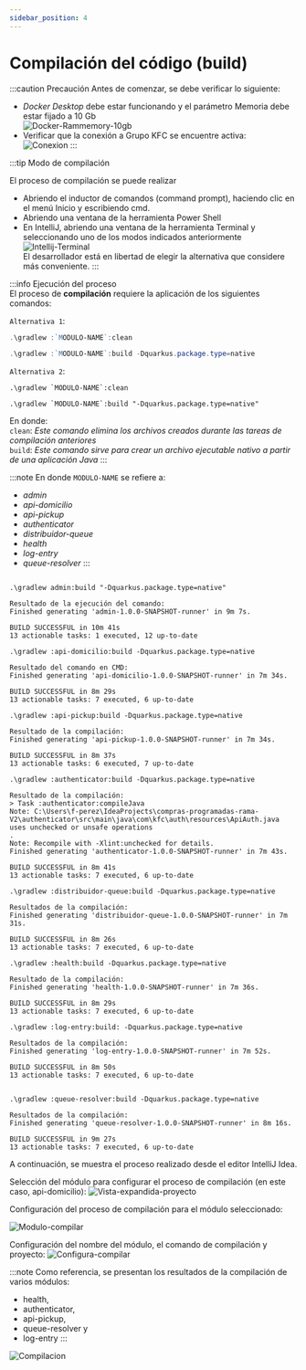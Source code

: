 ```yaml
---
sidebar_position: 4
---
```


# Compilación del código (build)

:::caution Precaución
Antes de comenzar, se debe verificar lo siguiente:

- _Docker Desktop_ debe estar funcionando y el parámetro Memoria debe estar fijado a 10 Gb  
![Docker-Rammemory-10gb](/img/Docker-Rammemory-10gb.png)  
- Verificar que la conexión a Grupo KFC se encuentre activa:  
![Conexion](/img/VPN-Conexion.png)
:::  

:::tip Modo de compilación

El proceso de compilación se puede realizar  
- Abriendo el inductor de comandos (command prompt), haciendo clic en el menú Inicio y escribiendo cmd.
- Abriendo una ventana de la herramienta Power Shell
- En IntelliJ, abriendo una ventana de la herramienta Terminal y seleccionando uno de los modos indicados anteriormente  
![Intellij-Terminal](/img/Intellij-Terminal.png)  
El desarrollador está en libertad de elegir la alternativa que considere más conveniente. 
:::


:::info Ejecución del proceso  
El proceso de **compilación** requiere la aplicación de los siguientes comandos:  

`Alternativa 1`:  
```powershell title="En PowerShell"
.\gradlew :`MODULO-NAME`:clean  

.\gradlew :`MODULO-NAME`:build -Dquarkus.package.type=native   
```  

`Alternativa 2`:  
```shell title="En CMD"
.\gradlew `MODULO-NAME`:clean  

.\gradlew `MODULO-NAME`:build "-Dquarkus.package.type=native" 
```  

En donde:  
`clean`: _Este comando elimina los archivos creados durante las tareas de compilación anteriores_  
`build`: _Este comando sirve para crear un archivo ejecutable nativo a partir de una aplicación Java_
:::

:::note 
En donde `MODULO-NAME` se refiere a:
- _admin_
- _api-domicilio_ 
- _api-pickup_ 
- _authenticator_ 
- _distribuidor-queue_ 
- _health_ 
- _log-entry_ 
- _queue-resolver_
:::

```shell title="Resultados de la compilación"  

.\gradlew admin:build "-Dquarkus.package.type=native"

Resultado de la ejecución del comando:
Finished generating 'admin-1.0.0-SNAPSHOT-runner' in 9m 7s.

BUILD SUCCESSFUL in 10m 41s
13 actionable tasks: 1 executed, 12 up-to-date

.\gradlew :api-domicilio:build -Dquarkus.package.type=native

Resultado del comando en CMD:
Finished generating 'api-domicilio-1.0.0-SNAPSHOT-runner' in 7m 34s.

BUILD SUCCESSFUL in 8m 29s
13 actionable tasks: 7 executed, 6 up-to-date

.\gradlew :api-pickup:build -Dquarkus.package.type=native

Resultado de la compilación:
Finished generating 'api-pickup-1.0.0-SNAPSHOT-runner' in 7m 34s.

BUILD SUCCESSFUL in 8m 37s
13 actionable tasks: 6 executed, 7 up-to-date

.\gradlew :authenticator:build -Dquarkus.package.type=native

Resultado de la compilación:
> Task :authenticator:compileJava
Note: C:\Users\f-perez\IdeaProjects\compras-programadas-rama-V2\authenticator\src\main\java\com\kfc\auth\resources\ApiAuth.java uses unchecked or unsafe operations
.
Note: Recompile with -Xlint:unchecked for details.
Finished generating 'authenticator-1.0.0-SNAPSHOT-runner' in 7m 43s.

BUILD SUCCESSFUL in 8m 41s
13 actionable tasks: 7 executed, 6 up-to-date

.\gradlew :distribuidor-queue:build -Dquarkus.package.type=native

Resultados de la compilación:
Finished generating 'distribuidor-queue-1.0.0-SNAPSHOT-runner' in 7m 31s.                                               

BUILD SUCCESSFUL in 8m 26s
13 actionable tasks: 7 executed, 6 up-to-date

.\gradlew :health:build -Dquarkus.package.type=native

Resultado de la compilación:
Finished generating 'health-1.0.0-SNAPSHOT-runner' in 7m 36s.

BUILD SUCCESSFUL in 8m 29s
13 actionable tasks: 7 executed, 6 up-to-date

.\gradlew :log-entry:build: -Dquarkus.package.type=native

Resultados de la compilación:
Finished generating 'log-entry-1.0.0-SNAPSHOT-runner' in 7m 52s.

BUILD SUCCESSFUL in 8m 50s
13 actionable tasks: 7 executed, 6 up-to-date


.\gradlew :queue-resolver:build -Dquarkus.package.type=native

Resultados de la compilación:
Finished generating 'queue-resolver-1.0.0-SNAPSHOT-runner' in 8m 16s.                                                   

BUILD SUCCESSFUL in 9m 27s
13 actionable tasks: 7 executed, 6 up-to-date  
```  

A continuación, se muestra el proceso realizado desde el editor IntelliJ Idea.

Selección del módulo para configurar el proceso de compilación (en este caso, api-domicilio):
![Vista-expandida-proyecto](/img/Vista-ampliada-proyecto.png)

Configuración del proceso de compilación para el módulo seleccionado:

![Modulo-compilar](/img/Configuracion-modulo-compilar.png)


Configuración del nombre del módulo, el comando de compilación y proyecto:
![Configura-compilar](/img/Configuracion-nombre-modulo-comando-proyecto.png)

:::note
Como referencia, se presentan los resultados de la compilación de varios módulos:
- health, 
- authenticator, 
- api-pickup, 
- queue-resolver y 
- log-entry
:::

![Compilacion](/img/Compilacion-health-authenticator-api-pickup-queue-resolver-log-entry.png) 
